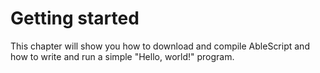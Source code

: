 # Getting started
This chapter will show you how to download and compile AbleScript and how to write and run a simple "Hello, world!" program.
